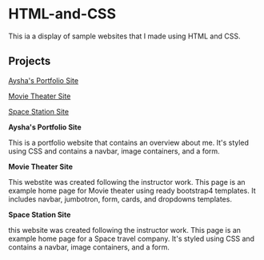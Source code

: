 # HTML-and-CSS
This ia a display of sample websites that I made using HTML and CSS.

## Projects
[Aysha's Portfolio Site](https://github.com/ayshadairi/HTML-and-CSS/tree/main/final%20assignment)

[Movie Theater Site](https://github.com/ayshadairi/HTML-and-CSS/tree/main/Bootstrap4_%20project)

[Space Station Site](https://github.com/ayshadairi/HTML-and-CSS/tree/main/project)

**Aysha's Portfolio Site**

This is a portfolio website that contains an overview about me. It's styled using CSS and contains 
a navbar, image containers, and a form.

**Movie Theater Site**

This webstite was created following the instructor work. This page is an example home page for 
Movie theater using ready bootstrap4 templates. It includes navbar, jumbotron, form, cards, and 
dropdowns templates.

**Space Station Site**

this website was created following the instructor work. This page is an example home page for a Space
travel company. It's styled using CSS and contains a navbar, image containers, and a form.
